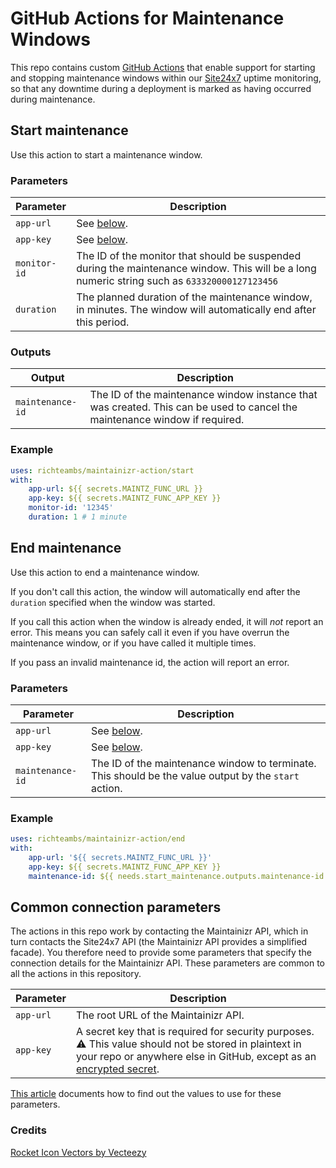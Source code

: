 # GitHub Actions for Maintenance Windows

This repo contains custom [GitHub Actions](https://docs.github.com/en/actions) that enable support
for starting and stopping maintenance windows within our [Site24x7](https://www.site24x7.com/)
uptime monitoring, so that any downtime during a deployment is marked as having occurred during
maintenance.

## Start maintenance

Use this action to start a maintenance window.

### Parameters

| Parameter | Description  |
| --------- | ------------ |
| `app-url` | See [below](#common-connection-parameters). |
| `app-key` | See [below](#common-connection-parameters). |
| `monitor-id` | The ID of the monitor that should be suspended during the maintenance window. This will be a long numeric string such as `633320000127123456` |
| `duration` | The planned duration of the maintenance window, in minutes. The window will automatically end after this period. |

### Outputs

| Output           | Description  |
| ---------------- | ------------ |
| `maintenance-id` | The ID of the maintenance window instance that was created. This can be used to cancel the maintenance window if required. |

### Example

```yaml
uses: richteambs/maintainizr-action/start
with:
    app-url: ${{ secrets.MAINTZ_FUNC_URL }}
    app-key: ${{ secrets.MAINTZ_FUNC_APP_KEY }}
    monitor-id: '12345'
    duration: 1 # 1 minute
```

## End maintenance

Use this action to end a maintenance window.

If you don't call this action, the window will automatically end after the `duration` specified when
the window was started.

If you call this action when the window is already ended, it will _not_ report an error. This means
you can safely call it even if you have overrun the maintenance window, or if you have called it
multiple times.

If you pass an invalid maintenance id, the action will report an error.

### Parameters

| Parameter | Description  |
| --------- | ------------ |
| `app-url` | See [below](#common-connection-parameters). |
| `app-key` | See [below](#common-connection-parameters). |
| `maintenance-id` | The ID of the maintenance window to terminate. This should be the value output by the `start` action. |

### Example

```yaml
uses: richteambs/maintainizr-action/end
with:
    app-url: '${{ secrets.MAINTZ_FUNC_URL }}'
    app-key: ${{ secrets.MAINTZ_FUNC_APP_KEY }}
    maintenance-id: ${{ needs.start_maintenance.outputs.maintenance-id }}
```

## Common connection parameters

The actions in this repo work by contacting the Maintainizr API, which in turn contacts the Site24x7
API (the Maintainizr API provides a simplified facade). You therefore need to provide some
parameters that specify the connection details for the Maintainizr API. These parameters are common
to all the actions in this repository.

| Parameter | Description  |
| --------- | ------------ |
| `app-url` | The root URL of the Maintainizr API. |
| `app-key` | A secret key that is required for security purposes. <br/>:warning: This value should not be stored in plaintext in your repo or anywhere else in GitHub, except as an [encrypted secret](https://docs.github.com/en/actions/security-guides/encrypted-secrets). |

[This
article](https://mbs.atlassian.net/wiki/spaces/DO/pages/2419523603/Creating+an+Azure+Function+App+Service+Connection/)
documents how to find out the values to use for these parameters.

### Credits

[Rocket Icon Vectors by Vecteezy](https://www.vecteezy.com/free-vector/rocket-icon)
